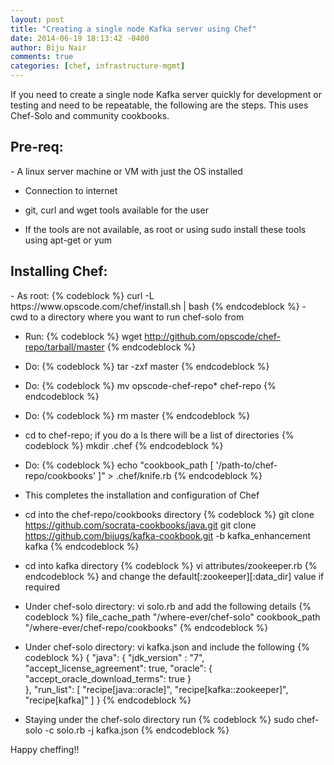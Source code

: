 ```yaml
---
layout: post
title: "Creating a single node Kafka server using Chef"
date: 2014-06-19 18:13:42 -0400
author: Biju Nair
comments: true
categories: [chef, infrastructure-mgmt]
---
```

If you need to create a single node Kafka server quickly for development or testing and need to be repeatable, the following are the steps. This uses Chef-Solo and community cookbooks.
<!-- more -->
<h2>Pre-req:</h2>
- A linux server machine or VM with just the OS installed

- Connection to internet

- git, curl and wget tools available for the user

- If the tools are not available, as root or using sudo install these tools using apt-get or yum

<h2>Installing Chef:</h2>
- As root: 
{% codeblock %}
curl -L https://www.opscode.com/chef/install.sh | bash
{% endcodeblock %}
- cwd to a directory where you want to run chef-solo from 

- Run: 
{% codeblock %}
wget http://github.com/opscode/chef-repo/tarball/master
{% endcodeblock %}

- Do:
{% codeblock %} 
tar -zxf master
{% endcodeblock %}

- Do:
{% codeblock %}
mv opscode-chef-repo* chef-repo
{% endcodeblock %}

- Do: 
{% codeblock %}
rm master
{% endcodeblock %}

- cd to chef-repo; if you do a ls there will be a list of directories
{% codeblock %}
mkdir .chef
{% endcodeblock %}

- Do: 
{% codeblock %}
echo "cookbook_path [ '/path-to/chef-repo/cookbooks' ]" > .chef/knife.rb
{% endcodeblock %}

- This completes the installation and configuration of Chef

- cd into the chef-repo/cookbooks directory
{% codeblock %}
git clone https://github.com/socrata-cookbooks/java.git
git clone https://github.com/bijugs/kafka-cookbook.git -b kafka_enhancement kafka
{% endcodeblock %}

- cd into kafka directory
{% codeblock %}
vi attributes/zookeeper.rb 
{% endcodeblock %}
and change the default[:zookeeper][:data_dir] value if required

- Under chef-solo directory: vi solo.rb and add the following details
{% codeblock %}
file_cache_path "/where-ever/chef-solo"
cookbook_path "/where-ever/chef-repo/cookbooks"
{% endcodeblock %}
	
- Under chef-solo directory: vi kafka.json and include the following
{% codeblock %}
{
  "java": {
  	"jdk_version" : "7",
  	"accept_license_agreement": true,
  	"oracle": {
  	  "accept_oracle_download_terms": true
  	}   
   },
   "run_list": [
     "recipe[java::oracle]",
     "recipe[kafka::zookeeper]",
     "recipe[kafka]"
   ]
}
{% endcodeblock %}

- Staying under the chef-solo directory run
{% codeblock %}
sudo chef-solo -c solo.rb -j kafka.json
{% endcodeblock %}

Happy cheffing!!

